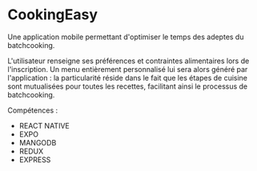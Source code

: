 # CookingEasy
Une application mobile permettant d'optimiser le temps des adeptes du batchcooking.

L'utilisateur renseigne ses préférences et contraintes alimentaires lors de l'inscription. Un menu entièrement personnalisé lui sera alors généré par l'application : la particularité réside dans le fait que les étapes de cuisine sont mutualisées pour toutes les recettes, facilitant ainsi le processus de batchcooking.

Compétences : 
- REACT NATIVE
- EXPO
- MANGODB
- REDUX
- EXPRESS
